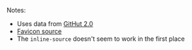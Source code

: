 Notes:
- Uses data from [GitHut 2.0](https://madnight.github.io/githut/)
- [Favicon source](https://publicdomainvectors.org/en/free-clipart/Scroll-icon/52635.html)
- The `inline-source` doesn't seem to work in the first place
